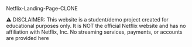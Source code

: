  Netflix-Landing-Page-CLONE
 
⚠️ DISCLAIMER: This website is a student/demo project created for educational purposes only. 
  It is NOT the official Netflix website and has no affiliation with Netflix, Inc. 
  No streaming services, payments, or accounts are provided here